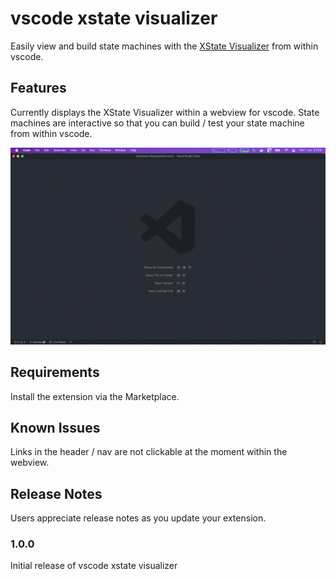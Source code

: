 # vscode xstate visualizer

Easily view and build state machines with the [XState Visualizer](https://xstate.js.org/viz/ "XState Viz") from within vscode.

## Features

Currently displays the XState Visualizer within a webview for vscode. State machines are interactive so that you can build / test your state machine from within vscode.

![gif](https://github.com/damiensedgwick/vscode-xstate-visualizer/blob/main/src/assets/xstate-visualizer.gif)

## Requirements

Install the extension via the Marketplace.

## Known Issues

Links in the header / nav are not clickable at the moment within the webview.

## Release Notes

Users appreciate release notes as you update your extension.

### 1.0.0

Initial release of vscode xstate visualizer